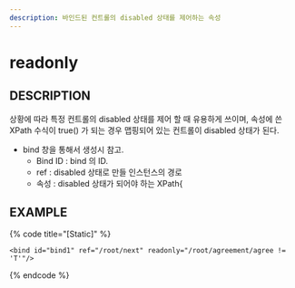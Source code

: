 ```yaml
---
description: 바인드된 컨트롤의 disabled 상태를 제어하는 속성
---
```


# readonly

## DESCRIPTION

상황에 따라 특정 컨트롤의 disabled 상태를 제어 할 때 유용하게 쓰이며, 속성에 쓴 XPath 수식이 true\(\) 가 되는 경우 맵핑되어 있는 컨트롤이 disabled 상태가 된다.

* bind 창을 통해서 생성시 참고.
  * Bind ID : bind 의 ID.
  * ref : disabled 상태로 만들 인스턴스의 경로
  * 속성 : disabled 상태가 되어야 하는 XPath{

## EXAMPLE

{% code title="\[Static\]" %}
```markup
<bind id="bind1" ref="/root/next" readonly="/root/agreement/agree != 'T'"/>
```
{% endcode %}

